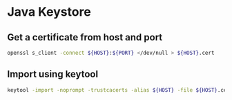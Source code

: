 # Java Keystore

## Get a certificate from host and port
```bash
openssl s_client -connect ${HOST}:${PORT} </dev/null > ${HOST}.cert
```

## Import using keytool
```bash
keytool -import -noprompt -trustcacerts -alias ${HOST} -file ${HOST}.cert keystore ${KEYSTOREFILE} -storepass ${KEYSTOREPASS}
```
